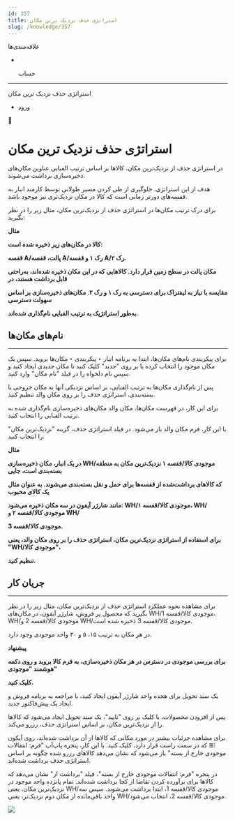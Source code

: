 ```yaml
---
id: 357
title: استراتژی حذف نزدیک ترین مکان
slug: /knowledge/357
---
```


 
  علاقه‌مندی‌ها
* [​](./357)

  حساب

---

 

استراتژی حذف نزدیک ترین مکان

- [ورود](/web/login?redirect=/knowledge/article/357)

 

📖

# استراتژی حذف نزدیک ترین مکان

در استراتژی حذف از نزدیک‌ترین مکان، کالاها بر اساس ترتیب الفبایی عناوین مکان‌های ذخیره‌سازی برداشت می‌شوند.

هدف از این استراتژی، جلوگیری از طی کردن مسیر طولانی توسط کارمند انبار به قفسه‌های دورتر زمانی است که کالا در مکان نزدیک‌تری نیز موجود باشد.

برای درک ترتیب مکان‌ها در استراتژی حذف از نزدیک‌ترین مکان، مثال زیر را در نظر بگیرید:

**مثال**

**کالا در مکان‌های زیر ذخیره شده است:**

**قفسه A/پالت، قفسه A/رک ۱ و قفسه A/رک ۲.**

**مکان پالت در سطح زمین قرار دارد. کالاهایی که در این مکان ذخیره شده‌اند، به‌راحتی قابل برداشت هستند، در**

**مقایسه با نیاز به لیفتراک برای دسترسی به رک ۱ و رک ۲. مکان‌های ذخیره‌سازی بر اساس سهولت دسترسی**

**به‌طور استراتژیک به ترتیب الفبایی نام‌گذاری شده‌اند.**

## **نام‌های مکان‌ها**

---

برای پیکربندی نام‌های مکان‌ها، ابتدا به برنامه انبار ‣ پیکربندی ‣ مکان‌ها بروید. سپس یک مکان موجود را انتخاب کرده یا بر روی "جدید" کلیک کنید تا مکان جدیدی ایجاد کنید و سپس نام دلخواه را در فیلد "نام مکان" وارد کنید.

پس از نام‌گذاری مکان‌ها به ترتیب الفبایی، بر اساس نزدیکی آنها به مکان خروجی یا بسته‌بندی، استراتژی حذف را بر روی مکان والد تنظیم کنید.

برای این کار، در فهرست مکان‌ها، مکان والد مکان‌های ذخیره‌سازی نام‌گذاری شده به ترتیب الفبایی را انتخاب کنید.

با این کار، فرم مکان والد باز می‌شود. در فیلد استراتژی حذف، گزینه "نزدیک‌ترین مکان" را انتخاب کنید.

**مثال**

**در یک انبار، مکان ذخیره‌سازی WH/موجودی کالا/قفسه ۱ نزدیک‌ترین مکان به منطقه بسته‌بندی است، جایی**

**که کالاهای برداشت‌شده از قفسه‌ها برای حمل و نقل بسته‌بندی می‌شوند. به عنوان مثال یک کالای محبوب**

**مانند شارژر آیفون در سه مکان ذخیره می‌شود: WH/موجودی کالا/قفسه ۱، WH/موجودی کالا/قفسه ۲ و WH/**

**موجودی کالا/قفسه 3.**

**برای استفاده از استراتژی نزدیک‌ترین مکان، استراتژی حذف را بر روی مکان والد، یعنی "WH/موجودی کالا"،**

**تنظیم کنید.**

## **جریان کار**

---

برای مشاهده نحوه عملکرد استراتژی حذف از نزدیک‌ترین مکان، مثال زیر را در نظر بگیرید که محصول پر فروش، شارژر آیفون، در مکان‌های WH/موجودی کالا/قفسه 1، WH/موجودی کالا/قفسه 2 و WH/موجودی کالا/قفسه 3 ذخیره شده است.

در هر مکان به ترتیب ۱۵، ۵ و ۳۰ واحد موجودی وجود دارد.

**پیشنهاد**

**برای بررسی موجودی در دسترس در هر مکان ذخیره‌سازی، به فرم کالا بروید و روی دکمه هوشمند "موجودی"**

**کلیک کنید.**

یک سند تحویل برای هجده واحد شارژر آیفون ایجاد کنید، با مراجعه به برنامه فروش و ایجاد یک پیش‌فاکتور جدید.

پس از افزودن محصولات، با کلیک بر روی "تایید"، یک سند تحویل ایجاد می‌شود که کالاها را از نزدیک‌ترین مکان، بر اساس استراتژی حذف، رزرو می‌کند.

برای مشاهده جزئیات بیشتر در مورد مکانی که کالاها از آن برداشت شده‌اند، روی آیکون ⦙≣ که در سمت راست قرار دارد، کلیک کنید. با این کار، پنجره پاپ‌آپ "فرم: انتقالات موجودی خارج از بسته" باز می‌شود که نشان می‌دهد کالاهای رزرو شده چگونه بر اساس استراتژی حذف برداشت شده‌اند.

در پنجره "فرم: انتقالات موجودی خارج از بسته"، فیلد "برداشت از" نشان می‌دهد که کالاها برای برآورده کردن تقاضا از کجا برداشت شده‌اند. تمام پانزده واحد موجود در نزدیک‌ترین مکان، یعنی WH/موجودی کالا/قفسه 1، ابتدا برداشت می‌شوند. سپس سه واحد باقی‌مانده از مکان دوم نزدیک‌تر، یعنی WH/موجودی کالا/قفسه 2، انتخاب می‌شود.

![](https://odoofarsi.com/web/image/7256-d7a90b51/image.png?access_token=5ebe4a6d-a63d-45be-b4e3-eec3b97b4f42)